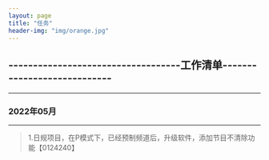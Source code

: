 ```yaml
---
layout: page
title: "任务"
header-img: "img/orange.jpg"
---
```


## -----------------------------------工作清单----------------------------

***
### 2022年05月
***
> 1.日规项目，在P模式下，已经预制频道后，升级软件，添加节目不清除功能【0124240】
